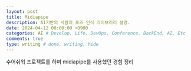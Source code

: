 ```yaml
---
layout: post
title: Midiapipe
description: AI기반의 사람의 포즈 인식 라이브러리 설명.
date: 2024-04-12 00:00:00 +0900
categories: AI # Develop, Life, DevOps, Conference, BackEnd, AI, Etc
comments: true
type: writing # done, writing, hide
---
```


수어쉬워 프로젝트를 하며 midiapipe를 사용했던 경험 정리
